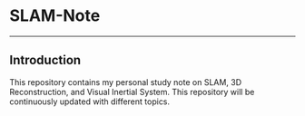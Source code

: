 # SLAM-Note
---
## Introduction

This repository contains my personal study note on SLAM, 3D Reconstruction, and Visual Inertial System. This repository will be continuously updated with different topics.

